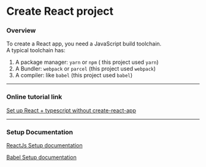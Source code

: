 # Create React project

### Overview

To create a React app, you need a JavaScript build toolchain.  
A typical toolchain has:  
1. A package manager: `yarn` or `npm` ( this project used `yarn`)
2. A Bundler: `webpack` or `parcel` (this project used `webpack`)
3. A compiler: like `babel` (this project used `babel`)
---

### Online tutorial link

[Set up React + typescript without create-react-app](https://dev.to/alekseiberezkin/setting-up-react-typescript-app-without-create-react-app-oph)  

---

### Setup Documentation

[ReactJs Setup documentation](https://reactjs.org/docs/create-a-new-react-app.html)  

[Babel Setup documentation](https://babeljs.io/setup#installation)  




